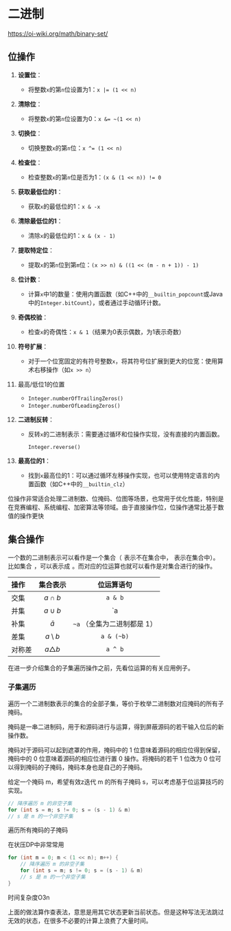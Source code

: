 # 二进制

https://oi-wiki.org/math/binary-set/

## 位操作

1. **设置位**：
   
   - 将整数`x`的第`n`位设置为1：`x |= (1 << n)`
   
2. **清除位**：
   - 将整数`x`的第`n`位设置为0：`x &= ~(1 << n)`
   
3. **切换位**：
   - 切换整数`x`的第`n`位：`x ^= (1 << n)`
   
4. **检查位**：
   - 检查整数`x`的第`n`位是否为1：`(x & (1 << n)) != 0`
   
5. **获取最低位的1**：
   - 获取`x`的最低位的1：`x & -x`
   
6. **清除最低位的1**：
   - 清除`x`的最低位的1：`x & (x - 1)`
   
7. **提取特定位**：
   - 提取`x`的第`n`位到第`m`位：`(x >> n) & ((1 << (m - n + 1)) - 1)`
   
8. **位计数**：
   - 计算`x`中1的数量：使用内置函数（如C++中的`__builtin_popcount`或Java中的`Integer.bitCount`），或者通过手动循环计数。
   
9. **奇偶校验**：
   - 检查`x`的奇偶性：`x & 1`（结果为0表示偶数，为1表示奇数）
   
10. **符号扩展**：
    - 对于一个位宽固定的有符号整数`x`，将其符号位扩展到更大的位宽：使用算术右移操作（如`x >> n`）
    
11. 最高/低位1的位置

    - `Integer.numberOfTrailingZeros()`
    - `Integer.numberOfLeadingZeros()`

12. **二进制反转**：

    - 反转`x`的二进制表示：需要通过循环和位操作实现，没有直接的内置函数。

      `Integer.reverse()`

13. **最高位的1**：

    - 找到`x`最高位的1：可以通过循环左移操作实现，也可以使用特定语言的内置函数（如C++中的`__builtin_clz`）

位操作非常适合处理二进制数、位掩码、位图等场景，也常用于优化性能，特别是在竞赛编程、系统编程、加密算法等领域。由于直接操作位，位操作通常比基于数值的操作更快

## 集合操作

一个数的二进制表示可以看作是一个集合（![0](data:image/gif;base64,R0lGODlhAQABAIAAAAAAAP///yH5BAEAAAAALAAAAAABAAEAAAIBRAA7) 表示不在集合中，![1](data:image/gif;base64,R0lGODlhAQABAIAAAAAAAP///yH5BAEAAAAALAAAAAABAAEAAAIBRAA7) 表示在集合中）。比如集合 ![\{1,3,4,8\}](data:image/gif;base64,R0lGODlhAQABAIAAAAAAAP///yH5BAEAAAAALAAAAAABAAEAAAIBRAA7)，可以表示成 ![(100011010)_2](data:image/gif;base64,R0lGODlhAQABAIAAAAAAAP///yH5BAEAAAAALAAAAAABAAEAAAIBRAA7)。而对应的位运算也就可以看作是对集合进行的操作。

| 操作   |    集合表示     |         位运算语句          |
| :----- | :-------------: | :-------------------------: |
| 交集   |   $a \cap b$    |           `a & b`           |
| 并集   |   $a \cup b$    |           `a | b`           |
| 补集   |    $\bar{a}$    | `~a` （全集为二进制都是 1） |
| 差集   | $a \setminus b$ |         `a & (~b)`          |
| 对称差 | $a\triangle b$  |           `a ^ b`           |

在进一步介绍集合的子集遍历操作之前，先看位运算的有关应用例子。

### 子集遍历

遍历一个二进制数表示的集合的全部子集，等价于枚举二进制数对应掩码的所有子掩码。

掩码是一串二进制码，用于和源码进行与运算，得到屏蔽源码的若干输入位后的新操作数。

掩码对于源码可以起到遮罩的作用，掩码中的 1 位意味着源码的相应位得到保留，掩码中的 0 位意味着源码的相应位进行置 0 操作。将掩码的若干 1 位改为 0 位可以得到掩码的子掩码，掩码本身也是自己的子掩码。

给定一个掩码 m，希望有效z迭代 m 的所有子掩码 s，可以考虑基于位运算技巧的实现。

```java
// 降序遍历 m 的非空子集
for (int s = m; s != 0; s = (s - 1) & m)
// s 是 m 的一个非空子集
```

遍历所有掩码的子掩码

在状压DP中非常常用

```java
for (int m = 0; m < (1 << n); m++) {
    // 降序遍历 m 的非空子集
	for (int s = m; s != 0; s = (s - 1) & m)
	// s 是 m 的一个非空子集
}
```

时间复杂度O3n

上面的做法算作查表法，意思是用其它状态更新当前状态。但是这种写法无法跳过无效的状态，在很多不必要的计算上浪费了大量时间。
